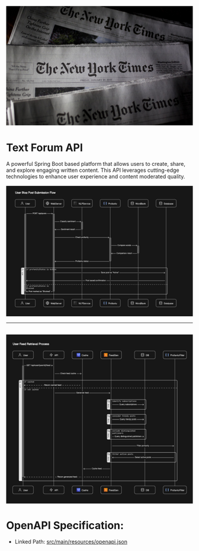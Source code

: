 <img src="imgs/header.JPG">

# Text Forum API

A powerful Spring Boot based platform that allows users to create, share, and explore engaging written content. This API leverages cutting-edge technologies to enhance user experience and content moderated quality.
<br><br>
<img src="imgs/POST_BlogPost_X6.JPG">
<br><hr><br>
<img src="imgs/GET_FEED_X5.JPG">
<br>

# OpenAPI Specification:

- Linked Path: [src/main/resources/openapi.json](src/main/resources/openapi.json)
